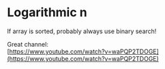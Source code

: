 # Logarithmic n

If array is sorted, probably always use binary search!

Great channel:  
[https://www.youtube.com/watch?v=waPQP2TDOGE](https://www.youtube.com/watch?v=waPQP2TDOGE)



